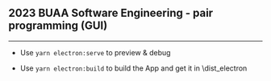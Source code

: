 ## 2023 BUAA Software Engineering - pair programming (GUI)

---

- Use `yarn electron:serve` to preview & debug

- Use `yarn electron:build` to build the App and get it in \dist_electron